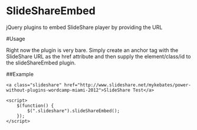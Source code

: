 SlideShareEmbed
===============

jQuery plugins to embed SlideShare player by providing the URL


#Usage

Right now the plugin is very bare.  Simply create an anchor tag with the SlideShare URL as the href attribute and then supply the element/class/id to the slideShareEmbed plugin.

##Example

```
<a class="slideshare" href="http://www.slideshare.net/mykebates/power-without-plugins-wordcamp-miami-2012">SlideShare Test</a>
```

```
<script>
	$(function() {
		$(".slideshare").slideShareEmbed();
	});
</script>
```